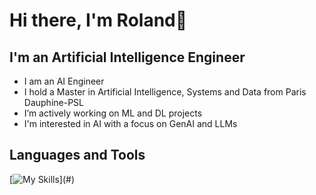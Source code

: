 # Hi there, I'm Roland👋

## I'm an Artificial Intelligence Engineer
- I am an AI Engineer
- I hold a Master in Artificial Intelligence, Systems and Data from Paris Dauphine-PSL
- I’m actively working on ML and DL projects
- I'm interested in AI with a focus on GenAI and LLMs

## Languages and Tools 
[![My Skills](https://skillicons.dev/icons?i=python,vscode,git,github,pycharm,html,css,js,mysql,md,)](#)

